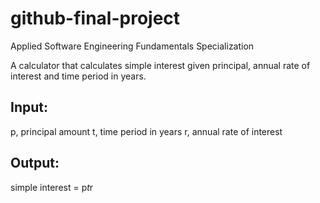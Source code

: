 # github-final-project
Applied Software Engineering Fundamentals Specialization

A calculator that calculates simple interest given principal, annual rate of interest and time period in years.
## Input:
   p, principal amount
   t, time period in years
   r, annual rate of interest
## Output:
   simple interest = p*t*r
